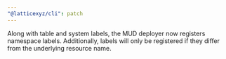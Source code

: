 ```yaml
---
"@latticexyz/cli": patch
---
```


Along with table and system labels, the  MUD deployer now registers namespace labels. Additionally, labels will only be registered if they differ from the underlying resource name.
